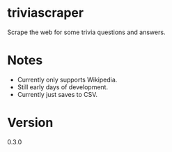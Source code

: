 # triviascraper
Scrape the web for some trivia questions and answers.

# Notes

* Currently only supports Wikipedia.
* Still early days of development.
* Currently just saves to CSV.

# Version
0.3.0
